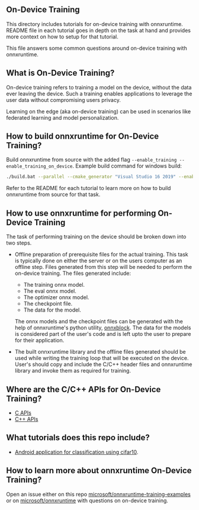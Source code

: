 ## On-Device Training

This directory includes tutorials for on-device training with onnxruntime. README file in each tutorial goes in depth on the task at hand and provides more context on how to setup for that tutorial.

This file answers some common questions around on-device training with onnxruntime.

## What is On-Device Training?
On-device training refers to training a model on the device, without the data ever leaving the device. Such a training enables applications to leverage the user data without compromising users privacy.

Learning on the edge (aka on-device training) can be used in scenarios like federated learning and model personalization.

## How to build onnxruntime for On-Device Training?
Build onnxruntime from source with the added flag `--enable_training --enable_training_on_device`. Example build command for windows build:
```sh
./build.bat --parallel --cmake_generator "Visual Studio 16 2019" --enable_training --enable_training_on_device --skip_tests

```
Refer to the README for each tutorial to learn more on how to build onnxruntime from source for that task.

## How to use onnxruntime for performing On-Device Training
The task of performing training on the device should be broken down into two steps.
- Offline preparation of prerequisite files for the actual training. This task is typically done on either the server or on the users computer as an offline step. Files generated from this step will be needed to perform the on-device training. The files generated include:
  - The training onnx model.
  - The eval onnx model.
  - The optimizer onnx model.
  - The checkpoint file.
  - The data for the model.

  The onnx models and the checkpoint files can be generated with the help of onnxruntime's python utility, [onnxblock](https://github.com/microsoft/onnxruntime/blob/main/orttraining/orttraining/python/training/onnxblock/README.md).
  The data for the models is considered part of the user's code and is left upto the user to prepare for their application.

- The built onnxruntime library and the offline files generated should be used while writing the training loop that will be executed on the device. User's should copy and include the C/C++ header files and onnxruntime library and invoke them as required for training.

## Where are the C/C++ APIs for On-Device Training?
- [C APIs](https://github.com/microsoft/onnxruntime/blob/main/orttraining/orttraining/training_api/include/onnxruntime_training_c_api.h)
- [C++ APIs](https://github.com/microsoft/onnxruntime/blob/main/orttraining/orttraining/training_api/include/onnxruntime_training_cxx_api.h)


## What tutorials does this repo include?
- [Android application for classification using cifar10](android_demo/README.md).

## How to learn more about onnxruntime On-Device Training?
Open an issue either on this repo [microsoft/onnxruntime-training-examples](https://github.com/microsoft/onnxruntime-training-examples) or on [microsoft/onnxruntime](https://github.com/microsoft/onnxruntime) with questions on on-device training.
